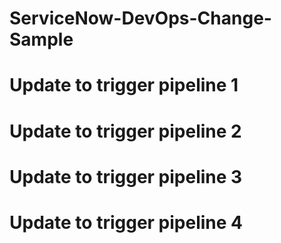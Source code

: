 # ServiceNow-DevOps-Change-Sample
# Update to trigger pipeline 1
# Update to trigger pipeline 2
# Update to trigger pipeline 3
# Update to trigger pipeline 4

